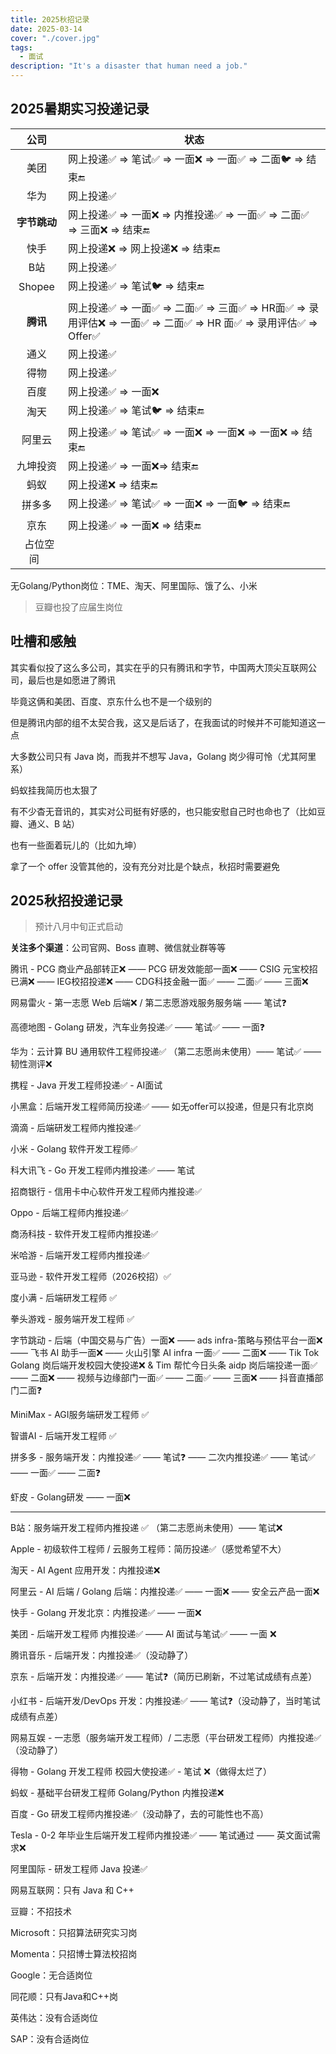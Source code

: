 ```yaml
---
title: 2025秋招记录
date: 2025-03-14
cover: "./cover.jpg"
tags: 
  - 面试
description: "It's a disaster that human need a job."
---
```


## 2025暑期实习投递记录

|      公司      | 状态                                                         |
| :------------: | ------------------------------------------------------------ |
|      美团      | 网上投递✅ => 笔试✅ => 一面❌ => 一面✅ => 二面🐦 => 结束🔚       |
|      华为      | 网上投递✅                                                    |
|  **字节跳动**  | 网上投递✅ => 一面❌ => 内推投递✅ => 一面✅ => 二面✅ => 三面❌ => 结束🔚 |
|      快手      | 网上投递❌ => 网上投递❌ => 结束🔚                              |
|      B站       | 网上投递✅                                                    |
|     Shopee     | 网上投递✅ => 笔试🐦 => 结束🔚                                  |
|    **腾讯**    | 网上投递✅ => 一面✅ => 二面✅ => 三面✅ => HR面✅ => 录用评估❌ => 一面✅ => 二面✅ => HR 面✅ => 录用评估✅ => Offer✅ |
|      通义      | 网上投递✅                                                    |
|      得物      | 网上投递✅                                                    |
|      百度      | 网上投递✅ => 一面❌                                           |
|      淘天      | 网上投递✅ => 笔试🐦 => 结束🔚                                  |
|     阿里云     | 网上投递✅ => 笔试✅ => 一面❌ => 一面❌ => 一面❌ => 结束🔚       |
|    九坤投资    | 网上投递✅ => 一面❌=> 结束🔚                                   |
|      蚂蚁      | 网上投递❌ => 结束🔚                                           |
|     拼多多     | 网上投递✅ => 笔试✅ => 一面❌ => 一面🐦 => 结束🔚                |
|      京东      | 网上投递✅ => 一面❌ => 结束🔚                                  |
| &nbsp;&nbsp;占位空间&nbsp;&nbsp; |                                                              |

无Golang/Python岗位：TME、淘天、阿里国际、饿了么、小米

> 豆瓣也投了应届生岗位

## 吐槽和感触

其实看似投了这么多公司，其实在乎的只有腾讯和字节，中国两大顶尖互联网公司，最后也是如愿进了腾讯

毕竟这俩和美团、百度、京东什么也不是一个级别的

但是腾讯内部的组不太契合我，这又是后话了，在我面试的时候并不可能知道这一点

大多数公司只有 Java 岗，而我并不想写 Java，Golang 岗少得可怜（尤其阿里系）

蚂蚁挂我简历也太狠了

有不少杳无音讯的，其实对公司挺有好感的，也只能安慰自己时也命也了（比如豆瓣、通义、B 站）

也有一些面着玩儿的（比如九坤）

拿了一个 offer 没管其他的，没有充分对比是个缺点，秋招时需要避免

## 2025秋招投递记录

> 预计八月中旬正式启动

**关注多个渠道**：公司官网、Boss 直聘、微信就业群等等

腾讯 -  PCG 商业产品部转正❌ —— PCG 研发效能部一面❌  —— CSIG 元宝校招已满❌ —— IEG校招投递❌ —— CDG科技金融一面✅ —— 二面✅ —— 三面❌

网易雷火 - 第一志愿 Web 后端❌ / 第二志愿游戏服务服务端 —— 笔试❓

高德地图 - Golang 研发，汽车业务投递✅ —— 笔试✅ —— 一面❓

华为：云计算 BU 通用软件工程师投递✅ （第二志愿尚未使用）—— 笔试✅ —— 韧性测评❌

携程 - Java 开发工程师投递✅ - AI面试

小黑盒：后端开发工程师简历投递✅ —— 如无offer可以投递，但是只有北京岗

滴滴 - 后端研发工程师内推投递✅

小米 - Golang 软件开发工程师✅

科大讯飞 - Go 开发工程师内推投递✅ —— 笔试

招商银行 - 信用卡中心软件开发工程师内推投递✅

Oppo - 后端工程师内推投递✅

商汤科技 - 软件开发工程师内推投递✅

米哈游 - 后端开发工程师内推投递✅

亚马逊 - 软件开发工程师（2026校招）✅

度小满 - 后端研发工程师 ✅

拳头游戏 - 服务端开发工程师 ✅

字节跳动 - 后端（中国交易与广告）一面❌ —— ads infra-策略与预估平台一面❌ —— 飞书 AI 助手一面❌ —— 火山引擎 AI infra 一面✅ —— 二面❌ —— Tik Tok Golang 岗后端开发校园大使投递❌ & Tim 帮忙今日头条 aidp 岗后端投递一面✅ —— 二面❌ —— 视频与边缘部门一面✅ —— 二面✅ —— 三面❌ —— 抖音直播部门二面❓

MiniMax - AGI服务端研发工程师 ✅

智谱AI - 后端开发工程师 ✅

拼多多 - 服务端开发：内推投递✅ —— 笔试❓ —— 二次内推投递✅ —— 笔试✅ —— 一面✅ —— 二面❓

虾皮 - Golang研发 —— 一面❌

---

B站：服务端开发工程师内推投递 ✅ （第二志愿尚未使用）—— 笔试❌

Apple - 初级软件工程师 / 云服务工程师：简历投递✅（感觉希望不大）

淘天 - AI Agent 应用开发：内推投递❌

阿里云 - AI 后端 / Golang 后端：内推投递✅ —— 一面❌ —— 安全云产品一面❌

快手 - Golang 开发北京：内推投递✅ —— 一面❌

美团 - 后端开发工程师 内推投递✅ —— AI 面试与笔试✅ —— 一面 ❌

腾讯音乐 - 后端开发：内推投递✅（没动静了）

京东 - 后端开发：内推投递✅ —— 笔试❓（简历已刷新，不过笔试成绩有点差）

小红书 - 后端开发/DevOps 开发：内推投递✅ —— 笔试❓（没动静了，当时笔试成绩有点差）

网易互娱 - 一志愿（服务端开发工程师）/ 二志愿（平台研发工程师）内推投递✅（没动静了）

得物 - Golang 开发工程师 校园大使投递✅ - 笔试 ❌（做得太烂了）

蚂蚁 - 基础平台研发工程师 Golang/Python 内推投递❌

百度 - Go 研发工程师内推投递✅（没动静了，去的可能性也不高）

Tesla - 0-2 年毕业生后端开发工程师内推投递✅ —— 笔试通过 —— 英文面试需求❌

阿里国际 - 研发工程师 Java 投递✅

网易互联网：只有 Java 和 C++

豆瓣：不招技术

Microsoft：只招算法研究实习岗

Momenta：只招博士算法校招岗

Google：无合适岗位

同花顺：只有Java和C++岗

英伟达：没有合适岗位

SAP：没有合适岗位

